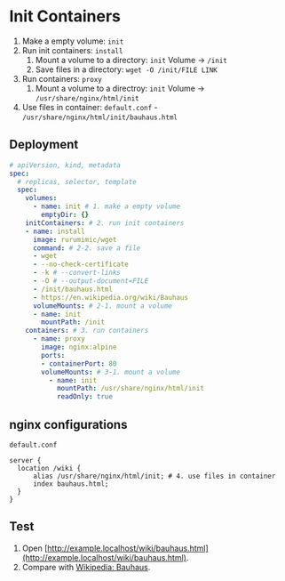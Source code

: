 # Init Containers

1. Make a empty volume: `init`
1. Run init containers: `install`
   1. Mount a volume to a directory: `init` Volume → `/init`
   1. Save files in a directory: `wget -O /init/FILE LINK`
1. Run containers: `proxy`
   1. Mount a volume to a directroy: `init` Volume → `/usr/share/nginx/html/init`
1. Use files in container: `default.conf` - `/usr/share/nginx/html/init/bauhaus.html`

## Deployment

```yml
# apiVersion, kind, metadata
spec:
  # replicas, selector, template
  spec:
    volumes:
      - name: init # 1. make a empty volume
        emptyDir: {}
    initContainers: # 2. run init containers
    - name: install
      image: rurumimic/wget
      command: # 2-2. save a file
      - wget
      - --no-check-certificate
      - -k # --convert-links
      - -O # --output-document=FILE
      - /init/bauhaus.html
      - https://en.wikipedia.org/wiki/Bauhaus
      volumeMounts: # 2-1. mount a volume
      - name: init
        mountPath: /init
    containers: # 3. run containers
      - name: proxy
        image: nginx:alpine
        ports:
        - containerPort: 80
        volumeMounts: # 3-1. mount a volume
          - name: init
            mountPath: /usr/share/nginx/html/init
            readOnly: true
```

## nginx configurations

`default.conf`

```nginx
server {
  location /wiki {
      alias /usr/share/nginx/html/init; # 4. use files in container
      index bauhaus.html;
  }
}
```

## Test

1. Open [http://example.localhost/wiki/bauhaus.html](http://example.localhost/wiki/bauhaus.html).
1. Compare with [Wikipedia: Bauhaus](https://en.wikipedia.org/wiki/Bauhaus).